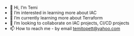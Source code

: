 - 👋 Hi, I’m Temi
- 👀 I’m interested in learning more about IAC
- 🌱 I’m currently learning more about Terraform
- 💞️ I’m looking to collaborate on IAC projects, CI/CD projects
- 📫 How to reach me - by email temitopett@yahoo.com

